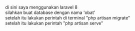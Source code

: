 di sini saya menggunakan laravel 8 <br>
silahkan buat database dengan nama 'obat' <br>
setelah itu lakukan perintah di terminal "php artisan migrate" <br>
setelah itu lakukan perintah "php artisan serve"
